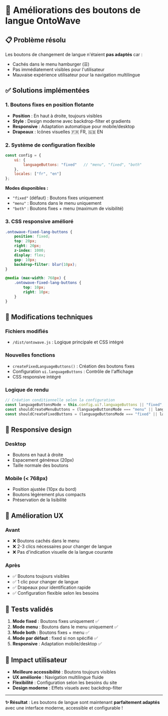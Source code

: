 # 🎉 Améliorations des boutons de langue OntoWave

## 📋 Problème résolu

Les boutons de changement de langue n'étaient **pas adaptés** car :
- Cachés dans le menu hamburger (☰)
- Pas immédiatement visibles pour l'utilisateur
- Mauvaise expérience utilisateur pour la navigation multilingue

## ✅ Solutions implémentées

### 1. Boutons fixes en position flotante
- **Position** : En haut à droite, toujours visibles
- **Style** : Design moderne avec backdrop-filter et gradients
- **Responsive** : Adaptation automatique pour mobile/desktop
- **Drapeaux** : Icônes visuelles 🇫🇷 FR, 🇬🇧 EN

### 2. Système de configuration flexible
```javascript
const config = {
    ui: {
        languageButtons: "fixed"   // "menu", "fixed", "both"
    },
    locales: ["fr", "en"]
};
```

**Modes disponibles :**
- `"fixed"` (défaut) : Boutons fixes uniquement
- `"menu"` : Boutons dans le menu uniquement
- `"both"` : Boutons fixes + menu (maximum de visibilité)

### 3. CSS responsive amélioré
```css
.ontowave-fixed-lang-buttons {
    position: fixed;
    top: 20px;
    right: 20px;
    z-index: 1000;
    display: flex;
    gap: 10px;
    backdrop-filter: blur(10px);
}

@media (max-width: 768px) {
    .ontowave-fixed-lang-buttons {
        top: 10px;
        right: 10px;
    }
}
```

## 🔧 Modifications techniques

### Fichiers modifiés
- `/dist/ontowave.js` : Logique principale et CSS intégré

### Nouvelles fonctions
- `createFixedLanguageButtons()` : Création des boutons fixes
- Configuration `ui.languageButtons` : Contrôle de l'affichage
- CSS responsive intégré

### Logique de rendu
```javascript
// Création conditionnelle selon la configuration
const languageButtonsMode = this.config.ui?.languageButtons || "fixed";
const shouldCreateMenuButtons = (languageButtonsMode === "menu" || languageButtonsMode === "both");
const shouldCreateFixedButtons = (languageButtonsMode === "fixed" || languageButtonsMode === "both");
```

## 📱 Responsive design

### Desktop
- Boutons en haut à droite
- Espacement généreux (20px)
- Taille normale des boutons

### Mobile (< 768px)
- Position ajustée (10px du bord)
- Boutons légèrement plus compacts
- Préservation de la lisibilité

## 🎨 Amélioration UX

### Avant
- ❌ Boutons cachés dans le menu
- ❌ 2-3 clics nécessaires pour changer de langue
- ❌ Pas d'indication visuelle de la langue courante

### Après  
- ✅ Boutons toujours visibles
- ✅ 1 clic pour changer de langue
- ✅ Drapeaux pour identification rapide
- ✅ Configuration flexible selon les besoins

## 🧪 Tests validés

1. **Mode fixed** : Boutons fixes uniquement ✅
2. **Mode menu** : Boutons dans le menu uniquement ✅
3. **Mode both** : Boutons fixes + menu ✅
4. **Mode par défaut** : fixed si non spécifié ✅
5. **Responsive** : Adaptation mobile/desktop ✅

## 🚀 Impact utilisateur

- **Meilleure accessibilité** : Boutons toujours visibles
- **UX améliorée** : Navigation multilingue fluide
- **Flexibilité** : Configuration selon les besoins du site
- **Design moderne** : Effets visuels avec backdrop-filter

---

**✨ Résultat** : Les boutons de langue sont maintenant **parfaitement adaptés** avec une interface moderne, accessible et configurable !
